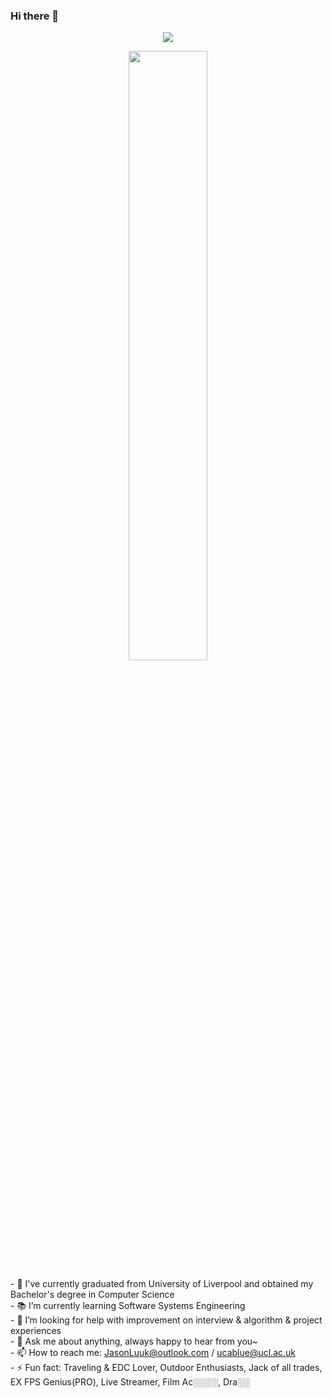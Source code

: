### Hi there 👋
<p align="center">
  <a href="https://github.com/JasonLuuk">      
<!-- <img title="stats" alt="streak" src="https://github-readme-streak-stats.herokuapp.com/?user=JasonLuuk&theme=dark&hide_border=true&stroke=f53b3b"/> -->
</a> 
</p>
</p>
<p align="center">
    <img src="https://readme-typing-svg.herokuapp.com/?lines=Hi~~~~~~~~~~~~;Welcome+to+my+profile!;Have+a+great+day!&font=Fira%20Code&color=%36BCF7FF&center=true&width=280&height=30">
</p>
<p align="center">
    <a href="https://github.com/JasonLuuk"><img width="50%" src="https://github-readme-stats.vercel.app/api/top-langs/?username=JasonLuuk&theme=dark&hide=html,css,cmake&layout=compact&langs_count=5&bg_color=101010&hide_title=true"></a>
</p>
- 🔭 I've currently graduated from University of Liverpool and obtained my Bachelor's degree in Computer Science<br />
- 📚 I’m currently learning Software Systems Engineering<br />
<!-- - 👯 I’m looking to collaborate on High-tech Internet Company to start a software development/tester internship / full-time job<br /> -->
- 🤔 I’m looking for help with improvement on interview & algorithm & project experiences<br />
- 💬 Ask me about anything, always happy to hear from you~<br />
- 📫 How to reach me: <a href="mailto:JasonLuuk@outlook.com">JasonLuuk@outlook.com</a> / <a href="mailto:ucablue@ucl.ac.u">ucablue@ucl.ac.uk</a> <br />
- ⚡ Fun fact: Traveling & EDC Lover, Outdoor Enthusiasts, Jack of all trades, EX FPS Genius(PRO), Live Streamer, Film Ac░░░░, Dra░░<br />
  <table>
    <tr>
<!--       <td> -->
<!--          <a href="https://github.com/JasonLuuk"> <img src="https://komarev.com/ghpvc/?username=JasonLuuk&style=for-the-badge&color=brightgreen"> </a> -->
<!--       </td> -->
    </tr>
  </table>
